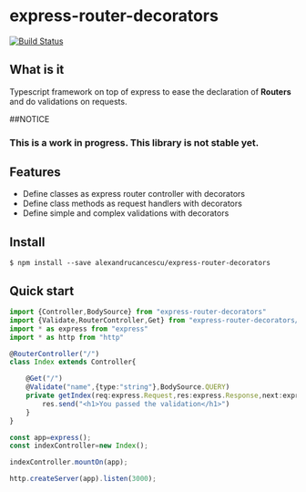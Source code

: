 # express-router-decorators

[![Build Status](https://travis-ci.org/alexandrucancescu/express-router-decorators.svg?branch=master)](https://travis-ci.org/alexandrucancescu/express-router-decorators)

## What is it

Typescript framework on top of express to ease the declaration of **Routers** and do validations on requests.

##NOTICE

### This is a work in progress. This library is not stable yet.

## Features

* Define classes as express router controller with decorators
* Define class methods as request handlers with decorators
* Define simple and complex validations with decorators

## Install
```batch
$ npm install --save alexandrucancescu/express-router-decorators
```

## Quick start

```typescript
import {Controller,BodySource} from "express-router-decorators"
import {Validate,RouterController,Get} from "express-router-decorators/decorators"
import * as express from "express"
import * as http from "http"

@RouterController("/")
class Index extends Controller{

    @Get("/")
    @Validate("name",{type:"string"},BodySource.QUERY)
    private getIndex(req:express.Request,res:express.Response,next:express.NextFunction){
        res.send("<h1>You passed the validation</h1>")
    }
}

const app=express();
const indexController=new Index();

indexController.mountOn(app);

http.createServer(app).listen(3000);
```
